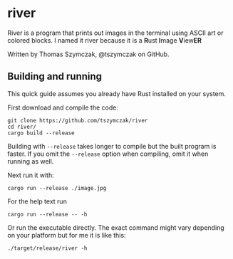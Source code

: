 # river
River is a program that prints out images in the terminal using ASCII art
or colored blocks. I named it river because it is a **R**ust **I**mage **V**iew**ER**

Written by Thomas Szymczak, @tszymczak on GitHub.

## Building and running
This quick guide assumes you already have Rust installed on your system.

First download and compile the code:
```
git clone https://github.com/tszymczak/river
cd river/
cargo build --release
```
Building with ```--release``` takes longer to compile but the built program is faster. If you omit the ```--release``` option when compiling, omit it when running as well.

Next run it with:
```
cargo run --release ./image.jpg
```

For the help text run
```
cargo run --release -- -h
```

Or run the executable directly. The exact command might vary depending on your platform but for me it is like this:
```
./target/release/river -h
```
